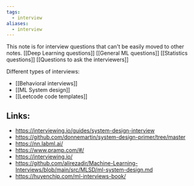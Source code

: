 ```yaml
---
tags:
  - interview
aliases:
  - interview
---
```

This note is for interview questions that can't be easily moved to other notes.
[[Deep Learning questions]]
[[General ML questions]]
[[Statistics questions]]
[[Questions to ask the interviewers]]

Different types of interviews:
- [[Behavioral interviews]]
- [[ML System design]]
- [[Leetcode code templates]]


## Links:
- https://interviewing.io/guides/system-design-interview
- https://github.com/donnemartin/system-design-primer/tree/master
- https://nn.labml.ai/
- https://www.pramp.com/#/
- https://interviewing.io/
- https://github.com/alirezadir/Machine-Learning-Interviews/blob/main/src/MLSD/ml-system-design.md
- https://huyenchip.com/ml-interviews-book/

